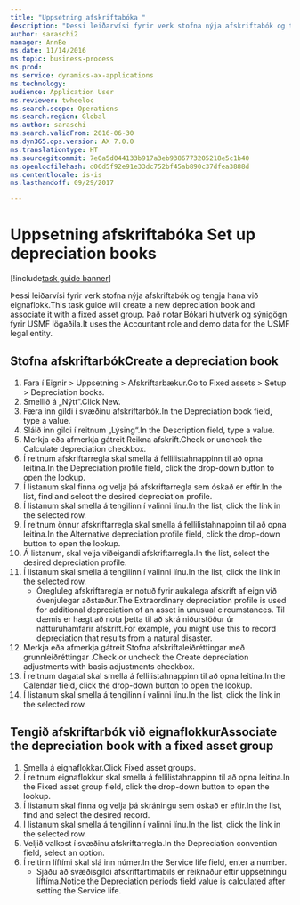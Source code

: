 ```yaml
--- 
title: "Uppsetning afskriftabóka "
description: "Þessi leiðarvísi fyrir verk stofna nýja afskriftabók og tengja hana við eignaflokk."
author: saraschi2
manager: AnnBe
ms.date: 11/14/2016
ms.topic: business-process
ms.prod: 
ms.service: dynamics-ax-applications
ms.technology: 
audience: Application User
ms.reviewer: twheeloc
ms.search.scope: Operations
ms.search.region: Global
ms.author: saraschi
ms.search.validFrom: 2016-06-30
ms.dyn365.ops.version: AX 7.0.0
ms.translationtype: HT
ms.sourcegitcommit: 7e0a5d044133b917a3eb9386773205218e5c1b40
ms.openlocfilehash: d06d5f92e91e33dc752bf45ab890c37dfea3888d
ms.contentlocale: is-is
ms.lasthandoff: 09/29/2017

---
```


# <a name="set-up-depreciation-books"></a><span data-ttu-id="1645e-103">Uppsetning afskriftabóka </span><span class="sxs-lookup"><span data-stu-id="1645e-103">Set up depreciation books</span></span> 

[!include[task guide banner](../../includes/task-guide-banner.md)]

<span data-ttu-id="1645e-104">Þessi leiðarvísi fyrir verk stofna nýja afskriftabók og tengja hana við eignaflokk.</span><span class="sxs-lookup"><span data-stu-id="1645e-104">This task guide will create a new depreciation book and associate it with a fixed asset group.</span></span>  <span data-ttu-id="1645e-105">Það notar Bókari hlutverk og sýnigögn fyrir USMF lögaðila.</span><span class="sxs-lookup"><span data-stu-id="1645e-105">It uses the Accountant role and demo data for the USMF legal entity.</span></span>


## <a name="create-a-depreciation-book"></a><span data-ttu-id="1645e-106">Stofna afskriftarbók</span><span class="sxs-lookup"><span data-stu-id="1645e-106">Create a depreciation book</span></span>
1. <span data-ttu-id="1645e-107">Fara í Eignir > Uppsetning > Afskriftarbækur.</span><span class="sxs-lookup"><span data-stu-id="1645e-107">Go to Fixed assets > Setup > Depreciation books.</span></span>
2. <span data-ttu-id="1645e-108">Smellið á „Nýtt“.</span><span class="sxs-lookup"><span data-stu-id="1645e-108">Click New.</span></span>
3. <span data-ttu-id="1645e-109">Færa inn gildi í svæðinu afskriftarbók.</span><span class="sxs-lookup"><span data-stu-id="1645e-109">In the Depreciation book field, type a value.</span></span>
4. <span data-ttu-id="1645e-110">Sláið inn gildi í reitnum „Lýsing“.</span><span class="sxs-lookup"><span data-stu-id="1645e-110">In the Description field, type a value.</span></span>
5. <span data-ttu-id="1645e-111">Merkja eða afmerkja gátreit Reikna afskrift.</span><span class="sxs-lookup"><span data-stu-id="1645e-111">Check or uncheck the Calculate depreciation checkbox.</span></span>
6. <span data-ttu-id="1645e-112">Í reitnum afskriftarregla skal smella á fellilistahnappinn til að opna leitina.</span><span class="sxs-lookup"><span data-stu-id="1645e-112">In the Depreciation profile field, click the drop-down button to open the lookup.</span></span>
7. <span data-ttu-id="1645e-113">Í listanum skal finna og velja þá afskriftarregla sem óskað er eftir.</span><span class="sxs-lookup"><span data-stu-id="1645e-113">In the list, find and select the desired depreciation profile.</span></span>
8. <span data-ttu-id="1645e-114">Í listanum skal smella á tengilinn í valinni línu.</span><span class="sxs-lookup"><span data-stu-id="1645e-114">In the list, click the link in the selected row.</span></span>
9. <span data-ttu-id="1645e-115">Í reitnum önnur afskriftarregla skal smella á fellilistahnappinn til að opna leitina.</span><span class="sxs-lookup"><span data-stu-id="1645e-115">In the Alternative depreciation profile field, click the drop-down button to open the lookup.</span></span>
10. <span data-ttu-id="1645e-116">Á listanum, skal velja viðeigandi afskriftarregla.</span><span class="sxs-lookup"><span data-stu-id="1645e-116">In the list, select the desired depreciation profile.</span></span>
11. <span data-ttu-id="1645e-117">Í listanum skal smella á tengilinn í valinni línu.</span><span class="sxs-lookup"><span data-stu-id="1645e-117">In the list, click the link in the selected row.</span></span>
    * <span data-ttu-id="1645e-118">Óregluleg afskriftaregla er notuð fyrir aukalega afskrift af eign við óvenjulegar aðstæður.</span><span class="sxs-lookup"><span data-stu-id="1645e-118">The Extraordinary depreciation profile is used for additional depreciation of an asset in unusual circumstances.</span></span> <span data-ttu-id="1645e-119">Til dæmis er hægt að nota þetta til að skrá niðurstöður úr náttúruhamfarir afskrift.</span><span class="sxs-lookup"><span data-stu-id="1645e-119">For example, you might use this to record depreciation that results from a natural disaster.</span></span>  
12. <span data-ttu-id="1645e-120">Merkja eða afmerkja gátreit Stofna afskriftaleiðréttingar með grunnleiðréttingar .</span><span class="sxs-lookup"><span data-stu-id="1645e-120">Check or uncheck the Create depreciation adjustments with basis adjustments checkbox.</span></span>
13. <span data-ttu-id="1645e-121">Í reitnum dagatal skal smella á fellilistahnappinn til að opna leitina.</span><span class="sxs-lookup"><span data-stu-id="1645e-121">In the Calendar field, click the drop-down button to open the lookup.</span></span>
14. <span data-ttu-id="1645e-122">Í listanum skal smella á tengilinn í valinni línu.</span><span class="sxs-lookup"><span data-stu-id="1645e-122">In the list, click the link in the selected row.</span></span>

## <a name="associate-the-depreciation-book-with-a-fixed-asset-group"></a><span data-ttu-id="1645e-123">Tengið afskriftarbók við eignaflokkur</span><span class="sxs-lookup"><span data-stu-id="1645e-123">Associate the depreciation book with a fixed asset group</span></span>
1. <span data-ttu-id="1645e-124">Smella á eignaflokkar.</span><span class="sxs-lookup"><span data-stu-id="1645e-124">Click Fixed asset groups.</span></span>
2. <span data-ttu-id="1645e-125">Í reitnum eignaflokkur skal smella á fellilistahnappinn til að opna leitina.</span><span class="sxs-lookup"><span data-stu-id="1645e-125">In the Fixed asset group field, click the drop-down button to open the lookup.</span></span>
3. <span data-ttu-id="1645e-126">Í listanum skal finna og velja þá skráningu sem óskað er eftir.</span><span class="sxs-lookup"><span data-stu-id="1645e-126">In the list, find and select the desired record.</span></span>
4. <span data-ttu-id="1645e-127">Í listanum skal smella á tengilinn í valinni línu.</span><span class="sxs-lookup"><span data-stu-id="1645e-127">In the list, click the link in the selected row.</span></span>
5. <span data-ttu-id="1645e-128">Veljið valkost í svæðinu afskriftarregla.</span><span class="sxs-lookup"><span data-stu-id="1645e-128">In the Depreciation convention field, select an option.</span></span>
6. <span data-ttu-id="1645e-129">Í reitinn líftími skal slá inn númer.</span><span class="sxs-lookup"><span data-stu-id="1645e-129">In the Service life field, enter a number.</span></span>
    * <span data-ttu-id="1645e-130">Sjáðu að svæðisgildi afskriftartímabils er reiknaður eftir uppsetningu líftíma.</span><span class="sxs-lookup"><span data-stu-id="1645e-130">Notice the Depreciation periods field value is calculated after setting the Service life.</span></span>  


